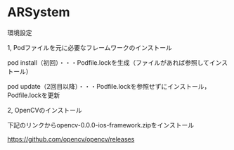 # ARSystem

環境設定

1, Podファイルを元に必要なフレームワークのインストール

pod install（初回）・・・Podfile.lockを生成（ファイルがあれば参照してインストール）

pod update（2回目以降）・・・Podfile.lockを参照せずにインストール，Podfile.lockを更新



2, OpenCVのインストール

下記のリンクからopencv-0.0.0-ios-framework.zipをインストール

https://github.com/opencv/opencv/releases



